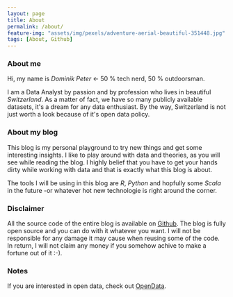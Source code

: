 ```yaml
---
layout: page
title: About
permalink: /about/
feature-img: "assets/img/pexels/adventure-aerial-beautiful-351448.jpg"
tags: [About, Github]
---
```



### About me

Hi, my name is *Dominik Peter* <- 50 % tech nerd, 50 % outdoorsman.

I am a Data Analyst by passion and by profession who lives in beautiful *Switzerland*. As a matter of fact, we have so many publicly available datasets, it's a dream for any data enthusiast. By the way, Switzerland is not just worth a look because of it's open data policy. 

### About my blog

This blog is my personal playground to try new things and get some interesting insights.
I like to play around with data and theories, as you will see while reading the blog. I highly belief that you have to get your hands dirty while working with data and that is exactly what this blog is about.

The tools I will be using in this blog are *R*, *Python* and hopfully some *Scala* in the future -or whatever hot new technologie is right around the corner.

### Disclaimer

All the source code of the entire blog is available on [Github](https://github.com/dominikpeter/dominikpeter.github.io).
The blog is fully open source and you can do with it whatever you want.
I will not be responsible for any damage it may cause when reusing some of the code. In return, I will not claim any money if you somehow achive to make a fortune out of it :-).


### Notes

If you are interested in open data, check out [OpenData](https://opendata.swiss/en/).
